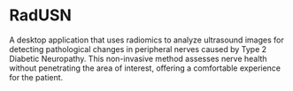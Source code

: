 # RadUSN
A desktop application that uses radiomics to analyze ultrasound images for detecting pathological changes in peripheral nerves caused by Type 2 Diabetic Neuropathy. This non-invasive method assesses nerve health without penetrating the area of interest, offering a comfortable experience for the patient.

